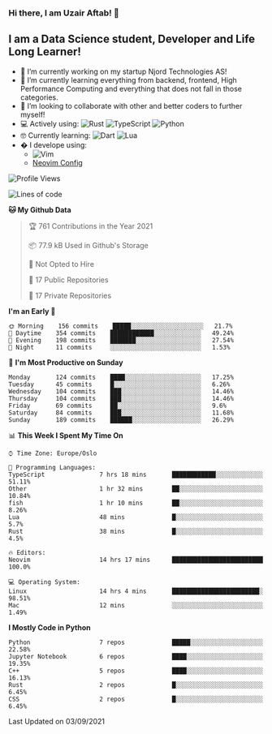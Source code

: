 ### Hi there, I am Uzair Aftab! 👋

## I am a Data Science student, Developer and Life Long Learner!
- 🔭 I’m currently working on my startup Njord Technologies AS!
- 🌱 I’m currently learning everything from backend, frontend, High Performance Computing and everything that does not fall in those categories.
- 👯 I’m looking to collaborate with other and better coders to further myself!
- 💻 Actively using: <img alt="Rust" src="https://img.shields.io/badge/rust-%23000000.svg?style=for-the-badge&logo=rust&logoColor=white"/> <img alt="TypeScript" src="https://img.shields.io/badge/typescript-%23007ACC.svg?style=for-the-badge&logo=typescript&logoColor=white"/> <img alt="Python" src="https://img.shields.io/badge/python-%2314354C.svg?style=for-the-badge&logo=python&logoColor=white"/>
- 🤓 Currently learning: <img alt="Dart" src="https://img.shields.io/badge/dart-%230175C2.svg?style=for-the-badge&logo=dart&logoColor=white"/> <img alt="Lua" src="https://img.shields.io/badge/lua-%232C2D72.svg?style=for-the-badge&logo=lua&logoColor=white"/> 
- � I develope using: 
  -  <img alt="Vim" src="https://img.shields.io/badge/VIM-%2311AB00.svg?style=for-the-badge&logo=vim&logoColor=white"/>
  -  [Neovim Config](https://github.com/ChristianChiarulli/LunarVim)
<!--START_SECTION:waka-->
![Profile Views](http://img.shields.io/badge/Profile%20Views-18-blue)

![Lines of code](https://img.shields.io/badge/From%20Hello%20World%20I%27ve%20Written-1.8%20million%20lines%20of%20code-blue)

**🐱 My Github Data** 

> 🏆 761 Contributions in the Year 2021
 > 
> 📦 77.9 kB Used in Github's Storage 
 > 
> 🚫 Not Opted to Hire
 > 
> 📜 17 Public Repositories 
 > 
> 🔑 17 Private Repositories  
 > 
**I'm an Early 🐤** 

```text
🌞 Morning    156 commits    █████░░░░░░░░░░░░░░░░░░░░   21.7% 
🌆 Daytime    354 commits    ████████████░░░░░░░░░░░░░   49.24% 
🌃 Evening    198 commits    ███████░░░░░░░░░░░░░░░░░░   27.54% 
🌙 Night      11 commits     ░░░░░░░░░░░░░░░░░░░░░░░░░   1.53%

```
📅 **I'm Most Productive on Sunday** 

```text
Monday       124 commits    ████░░░░░░░░░░░░░░░░░░░░░   17.25% 
Tuesday      45 commits     █░░░░░░░░░░░░░░░░░░░░░░░░   6.26% 
Wednesday    104 commits    ███░░░░░░░░░░░░░░░░░░░░░░   14.46% 
Thursday     104 commits    ███░░░░░░░░░░░░░░░░░░░░░░   14.46% 
Friday       69 commits     ██░░░░░░░░░░░░░░░░░░░░░░░   9.6% 
Saturday     84 commits     ███░░░░░░░░░░░░░░░░░░░░░░   11.68% 
Sunday       189 commits    ██████░░░░░░░░░░░░░░░░░░░   26.29%

```


📊 **This Week I Spent My Time On** 

```text
⌚︎ Time Zone: Europe/Oslo

💬 Programming Languages: 
TypeScript               7 hrs 18 mins       ████████████░░░░░░░░░░░░░   51.11% 
Other                    1 hr 32 mins        ██░░░░░░░░░░░░░░░░░░░░░░░   10.84% 
fish                     1 hr 10 mins        ██░░░░░░░░░░░░░░░░░░░░░░░   8.26% 
Lua                      48 mins             █░░░░░░░░░░░░░░░░░░░░░░░░   5.7% 
Rust                     38 mins             █░░░░░░░░░░░░░░░░░░░░░░░░   4.5%

🔥 Editors: 
Neovim                   14 hrs 17 mins      █████████████████████████   100.0%

💻 Operating System: 
Linux                    14 hrs 4 mins       ████████████████████████░   98.51% 
Mac                      12 mins             ░░░░░░░░░░░░░░░░░░░░░░░░░   1.49%

```

**I Mostly Code in Python** 

```text
Python                   7 repos             █████░░░░░░░░░░░░░░░░░░░░   22.58% 
Jupyter Notebook         6 repos             ████░░░░░░░░░░░░░░░░░░░░░   19.35% 
C++                      5 repos             ████░░░░░░░░░░░░░░░░░░░░░   16.13% 
Rust                     2 repos             █░░░░░░░░░░░░░░░░░░░░░░░░   6.45% 
CSS                      2 repos             █░░░░░░░░░░░░░░░░░░░░░░░░   6.45%

```



 Last Updated on 03/09/2021
<!--END_SECTION:waka-->
